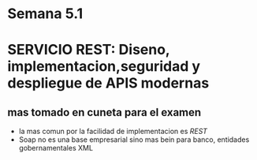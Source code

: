 # Semana 5.1
# SERVICIO REST: Diseno, implementacion,seguridad y despliegue de APIS modernas
## mas tomado en cuneta para el examen
 - la mas comun por la facilidad de implementacion es *REST* 
 - Soap no es una base empresarial sino mas bein para banco, entidades gobernamentales XML


